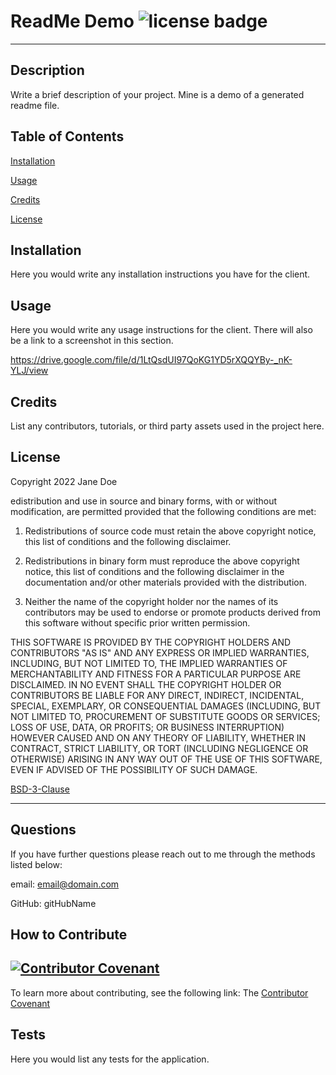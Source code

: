 
  # ReadMe Demo  ![license badge](https://img.shields.io/badge/License-bsd-blue.svg)

  -------


  ## Description
  Write a brief description of your project. Mine is a demo of a generated readme file.

  ## Table of Contents
  [Installation](#installation)

  [Usage](#usage)

  [Credits](#credits)

  [License](#license)

  ## Installation
  Here you would write any installation instructions you have for the client. 

  ## Usage
  Here you would write any usage instructions for the client. There will also be a link to a screenshot in this section.

  https://drive.google.com/file/d/1LtQsdUI97QoKG1YD5rXQQYBy-_nK-YLJ/view
  
  ## Credits
  List any contributors, tutorials, or third party assets used in the project here.

  ## License
  
Copyright 2022 Jane Doe

edistribution and use in source and binary forms, with or without modification, are permitted provided that the following conditions are met:

1. Redistributions of source code must retain the above copyright notice, this list of conditions and the following disclaimer.

2. Redistributions in binary form must reproduce the above copyright notice, this list of conditions and the following disclaimer in the documentation and/or other materials provided with the distribution.

3. Neither the name of the copyright holder nor the names of its contributors may be used to endorse or promote products derived from this software without specific prior written permission.

THIS SOFTWARE IS PROVIDED BY THE COPYRIGHT HOLDERS AND CONTRIBUTORS "AS IS" AND ANY EXPRESS OR IMPLIED WARRANTIES, INCLUDING, BUT NOT LIMITED TO, THE IMPLIED WARRANTIES OF MERCHANTABILITY AND FITNESS FOR A PARTICULAR PURPOSE ARE DISCLAIMED. IN NO EVENT SHALL THE COPYRIGHT HOLDER OR CONTRIBUTORS BE LIABLE FOR ANY DIRECT, INDIRECT, INCIDENTAL, SPECIAL, EXEMPLARY, OR CONSEQUENTIAL DAMAGES (INCLUDING, BUT NOT LIMITED TO, PROCUREMENT OF SUBSTITUTE GOODS OR SERVICES; LOSS OF USE, DATA, OR PROFITS; OR BUSINESS INTERRUPTION) HOWEVER CAUSED AND ON ANY THEORY OF LIABILITY, WHETHER IN CONTRACT, STRICT LIABILITY, OR TORT (INCLUDING NEGLIGENCE OR OTHERWISE) ARISING IN ANY WAY OUT OF THE USE OF THIS SOFTWARE, EVEN IF ADVISED OF THE POSSIBILITY OF SUCH DAMAGE.
      

  [BSD-3-Clause](https://opensource.org/licenses/BSD-3-Clause)

  ---

  ## Questions
  If you have further questions please reach out to me through the methods listed below:

  email: email@domain.com

  GitHub: gitHubName

  
## How to Contribute
[![Contributor Covenant](https://img.shields.io/badge/Contributor%20Covenant-2.1-4baaaa.svg)](code_of_conduct.md)
---
To learn more about contributing, see the following link:
The [Contributor Covenant](https://www.contributor-covenant.org/version/2/1/code_of_conduct/code_of_conduct.md)
      
  ## Tests
  Here you would list any tests for the application.
  